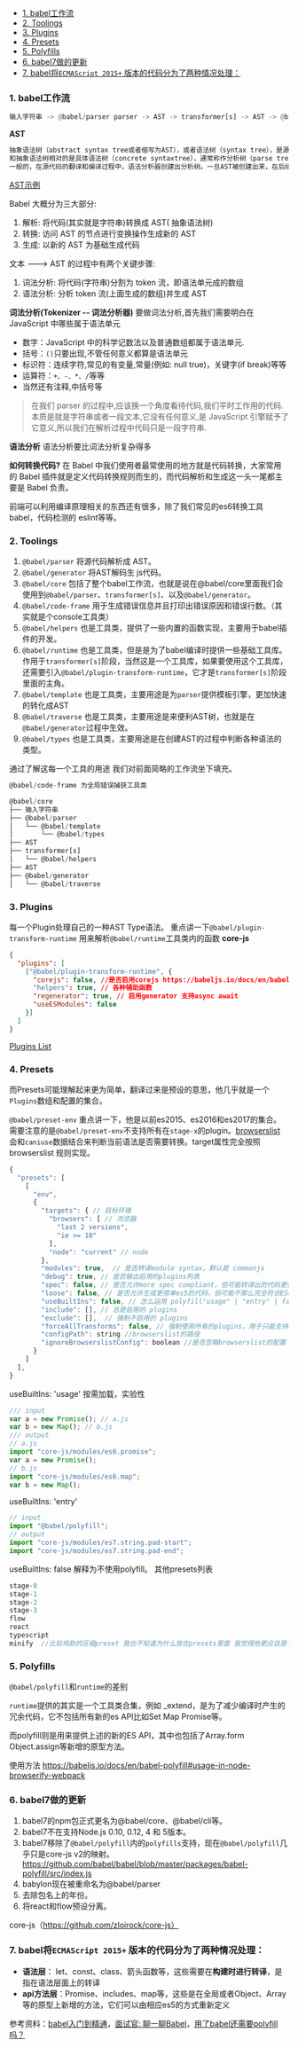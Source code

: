 - [1. babel工作流](#1-babel工作流)
- [2. Toolings](#2-toolings)
- [3. Plugins](#3-plugins)
- [4. Presets](#4-presets)
- [5. Polyfills](#5-polyfills)
- [6. babel7做的更新](#6-babel7做的更新)
- [7. babel将`ECMAScript 2015+` 版本的代码分为了两种情况处理：](#7-babel将ecmascript-2015-版本的代码分为了两种情况处理)

### 1. babel工作流

```rust
输入字符串 -> @babel/parser parser -> AST -> transformer[s] -> AST -> @babel/generator -> 输出字符串
```

**AST**

```csharp
抽象语法树（abstract syntax tree或者缩写为AST），或者语法树（syntax tree），是源代码的抽象语法结构的树状表现形式，这里特指编程语言的源代码。
和抽象语法树相对的是具体语法树（concrete syntaxtree），通常称作分析树（parse tree）。
一般的，在源代码的翻译和编译过程中，语法分析器创建出分析树。一旦AST被创建出来，在后续的处理过程中，比如语义分析阶段，会添加一些信息。
```

[AST示例](http://esprima.org/demo/parse.html)


Babel 大概分为三大部分:

1. 解析: 将代码(其实就是字符串)转换成 AST( 抽象语法树)
2. 转换: 访问 AST 的节点进行变换操作生成新的 AST
3. 生成: 以新的 AST 为基础生成代码


文本 ---> AST 的过程中有两个关键步骤:

1. 词法分析: 将代码(字符串)分割为 token 流，即语法单元成的数组
2. 语法分析: 分析 token 流(上面生成的数组)并生成 AST


**词法分析(Tokenizer -- 词法分析器)**
要做词法分析,首先我们需要明白在 JavaScript 中哪些属于语法单元

- 数字：JavaScript 中的科学记数法以及普通数组都属于语法单元.
- 括号：`()`只要出现,不管任何意义都算是语法单元
- 标识符：连续字符,常见的有变量,常量(例如: null true)，关键字(if break)等等
- 运算符：`+、-、*、/`等等
- 当然还有注释,中括号等
>在我们 parser 的过程中,应该换一个角度看待代码,我们平时工作用的代码.本质是就是字符串或者一段文本,它没有任何意义,是 JavaScript 引擎赋予了它意义,所以我们在解析过程中代码只是一段字符串.


**语法分析**
语法分析要比词法分析复杂得多

**如何转换代码?**
在 Babel 中我们使用者最常使用的地方就是代码转换，大家常用的 Babel 插件就是定义代码转换规则而生的，而代码解析和生成这一头一尾都主要是 Babel 负责。


前端可以利用编译原理相关的东西还有很多，除了我们常见的es6转换工具 babel，代码检测的 eslint等等。

### 2. Toolings

1. `@babel/parser` 将源代码解析成 AST。
2. `@babel/generator` 将AST解码生 js代码。
3. `@babel/core` 包括了整个babel工作流，也就是说在@babel/core里面我们会使用到`@babel/parser`、`transformer[s]`、以及`@babel/generator`。
4. `@babel/code-frame` 用于生成错误信息并且打印出错误原因和错误行数。（其实就是个console工具类）
5. `@babel/helpers` 也是工具类，提供了一些内置的函数实现，主要用于babel插件的开发。
6. `@babel/runtime` 也是工具类，但是是为了babel编译时提供一些基础工具库。作用于`transformer[s]`阶段，当然这是一个工具库，如果要使用这个工具库，还需要引入`@babel/plugin-transform-runtime`，它才是`transformer[s]`阶段里面的主角。
7. `@babel/template` 也是工具类，主要用途是为`parser`提供模板引擎，更加快速的转化成AST
8. `@babel/traverse` 也是工具类，主要用途是来便利AST树，也就是在`@babel/generator`过程中生效。
9. `@babel/types` 也是工具类，主要用途是在创建AST的过程中判断各种语法的类型。

通过了解这每一个工具的用途 我们对前面简略的工作流坐下填充。

```dart
@babel/code-frame 为全局错误捕获工具类

@babel/core
├── 输入字符串
├── @babel/parser
│   └── @babel/template
│       └── @babel/types
├── AST
├── transformer[s]
│   └── @babel/helpers
├── AST
├── @babel/generator
│   └── @babel/traverse
```

### 3. Plugins

每一个Plugin处理自己的一种AST Type语法。
 重点讲一下`@babel/plugin-transform-runtime`
 用来解析`@babel/runtime`工具类内的函数
 **core-js**

```json
{
  "plugins": [
    ["@babel/plugin-transform-runtime", {
      "corejs": false, //是否启用corejs https://babeljs.io/docs/en/babel-plugin-transform-runtime#corejs
      "helpers": true, // 各种辅助函数
      "regenerator": true, // 启用generator 支持async await
      "useESModules": false
    }]
  ]
}
```

[Plugins List](https://babeljs.io/docs/en/plugins)

### 4. Presets

而Presets可能理解起来更为简单，翻译过来是预设的意思，他几乎就是一个`Plugins`数组和配置的集合。

`@babel/preset-env` 重点讲一下，他是以前es2015、es2016和es2017的集合。需要注意的是`@babel/preset-env`不支持所有在`stage-x`的plugin。[browserslist](https://github.com/browserslist/browserslist) 会和`caniuse`数据结合来判断当前语法是否需要转换。target属性完全按照 browserslist 规则实现。

```js
{
  "presets": [
    [
      "env",
      {
        "targets": { // 目标环境
          "browsers": [ // 浏览器
            "last 2 versions",
            "ie >= 10"
          ],
          "node": "current" // node
        },
        "modules": true,  // 是否转译module syntax，默认是 commonjs
        "debug": true, // 是否输出启用的plugins列表
        "spec": false, // 是否允许more spec compliant，但可能转译出的代码更慢https://babeljs.io/docs/en/babel-preset-env#spec
        "loose": false, // 是否允许生成更简单es5的代码，但可能不那么完全符合ES6语义
        "useBuiltIns": false, // 怎么运用 polyfill"usage" | "entry" | false 测试了一下 usage的包最小
        "include": [], // 总是启用的 plugins
        "exclude": [],  // 强制不启用的 plugins
        "forceAllTransforms": false, // 强制使用所有的plugins，用于只能支持ES5的uglify可以正确压缩代码
        "configPath": string //browserslist的路径
        "ignoreBrowserslistConfig": boolean //是否忽略browserslist的配置
      }
    ]
  ],
}
```

useBuiltIns: 'usage' 按需加载，实验性

```jsx
/// input
var a = new Promise(); // a.js
var b = new Map(); // b.js
/// output
// a.js
import "core-js/modules/es6.promise";
var a = new Promise();
// b.js
import "core-js/modules/es6.map";
var b = new Map();
```

useBuiltIns: 'entry'

```js
// input
import "@babel/polyfill";
// output
import "core-js/modules/es7.string.pad-start";
import "core-js/modules/es7.string.pad-end";
```

useBuiltIns: false
 解释为不使用polyfill。
 其他presets列表

```js
stage-0
stage-1
stage-2
stage-3
flow
react
typescript
minify  //比较鸡肋的压缩preset 我也不知道为什么放在presets里面 我觉得他更应该是一个plugin。当然看名字也看的出来babel-preset-minify 这么模块并没有在这次升级中被移到@babel的私有域下。
```
### 5. Polyfills

`@babel/polyfill`和`runtime`的差别

`runtime`提供的其实是一个工具类合集，例如 _extend，是为了减少编译时产生的冗余代码，它不包括所有新的es API比如Set Map Promise等。

而polyfill则是用来提供上述的新的ES API，其中也包括了Array.form Object.assign等新增的原型方法。

使用方法
 https://babeljs.io/docs/en/babel-polyfill#usage-in-node-browserify-webpack

### 6. babel7做的更新

1. babel7的npm包正式更名为@babel/core、@babel/cli等。
2. babel7不在支持Node.js 0.10, 0.12, 4 和 5版本。
3. babel7移除了`@babel/polyfill`内的`polyfills`支持，现在`@babel/polyfill`几乎只是core-js v2的映射。
    https://github.com/babel/babel/blob/master/packages/babel-polyfill/src/index.js
4. babylon现在被重命名为@babel/parser
5. 去除包名上的年份。
6. 将react和flow预设分离。

core-js（https://github.com/zloirock/core-js）



### 7. babel将`ECMAScript 2015+` 版本的代码分为了两种情况处理：

- **语法层**： let、const、class、箭头函数等，这些需要在**构建时进行转译**，是指在语法层面上的转译
- **api方法层**：Promise、includes、map等，这些是在全局或者Object、Array等的原型上新增的方法，它们可以由相应es5的方式重新定义


参考资料：[babel入门到精通](https://www.jianshu.com/p/9aaa99762a52)，[面试官: 聊一聊Babel](https://www.cnblogs.com/duxinyi/p/11576583.html)，[用了babel还需要polyfill吗？](https://segmentfault.com/a/1190000023077637)

